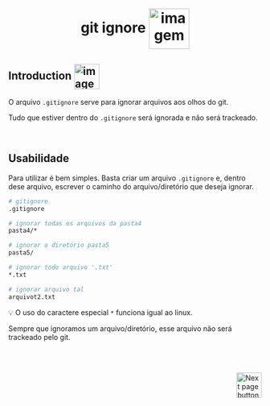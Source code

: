<h1 align="center">
    git ignore
    <img src="https://cdn-icons-png.flaticon.com/512/617/617509.png" alt="imagem com dois arquivos representando uma cópia de arquivos" width="80px" align="center">
</h1>

## Introduction <img src="https://cdn-icons-png.flaticon.com/512/1436/1436664.png" alt="imagem" width="50px" align="center">

O arquivo `.gitignore` serve para ignorar arquivos aos olhos do git.

Tudo que estiver dentro do `.gitignore` será ignorada e não será trackeado.

<br>

## Usabilidade
Para utilizar é bem simples. Basta criar um arquivo `.gitignore` e, dentro dese arquivo, escrever o caminho do arquivo/diretório que deseja ignorar.

```bash
# gitignore
.gitignore

# ignorar todas os arquivos da pasta4
pasta4/*

# ignorar o diretório pasta5
pasta5/

# ignorar todo arquivo '.txt'
*.txt

# ignorar arquivo tal
arquivot2.txt
```

💡 O uso do caractere especial `*` funciona igual ao linux.

Sempre que ignoramos um arquivo/diretório, esse arquivo não será trackeado pelo git.

<br>
<br>

<!-- Botão para próxima página -->
<a href="https://github.com/lGabrielDev/05.git_gitHub/blob/master/3.branches/1.introduction.md"><img src="https://cdn-icons-png.flaticon.com/512/8175/8175884.png" alt="Next page button" width="50px" align="right"></a>